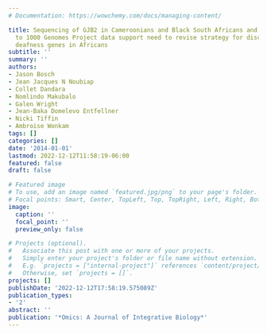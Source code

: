 ```yaml
---
# Documentation: https://wowchemy.com/docs/managing-content/

title: Sequencing of GJB2 in Cameroonians and Black South Africans and comparison
  to 1000 Genomes Project data support need to revise strategy for discovery of nonsyndromic
  deafness genes in Africans
subtitle: ''
summary: ''
authors:
- Jason Bosch
- Jean Jacques N Noubiap
- Collet Dandara
- Nomlindo Makubalo
- Galen Wright
- Jean-Baka Domelevo Entfellner
- Nicki Tiffin
- Ambroise Wonkam
tags: []
categories: []
date: '2014-01-01'
lastmod: 2022-12-12T11:58:19-06:00
featured: false
draft: false

# Featured image
# To use, add an image named `featured.jpg/png` to your page's folder.
# Focal points: Smart, Center, TopLeft, Top, TopRight, Left, Right, BottomLeft, Bottom, BottomRight.
image:
  caption: ''
  focal_point: ''
  preview_only: false

# Projects (optional).
#   Associate this post with one or more of your projects.
#   Simply enter your project's folder or file name without extension.
#   E.g. `projects = ["internal-project"]` references `content/project/deep-learning/index.md`.
#   Otherwise, set `projects = []`.
projects: []
publishDate: '2022-12-12T17:58:19.575089Z'
publication_types:
- '2'
abstract: ''
publication: '*Omics: A Journal of Integrative Biology*'
---
```

